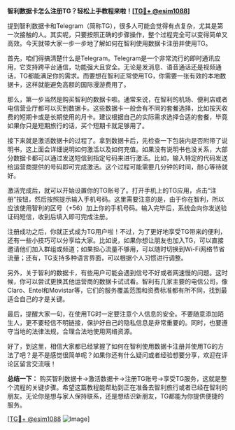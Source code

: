 **智利数据卡怎么注册TG？轻松上手教程来啦！[[TG💪+ @esim1088](https://t.me/s/esim1088)]**

提到智利数据卡和Telegram（简称TG），很多人可能会觉得有点复杂，尤其是第一次接触的人。其实呢，只要按照正确的步骤操作，整个过程完全可以变得简单又高效。今天就带大家一步一步地了解如何在智利使用数据卡注册并使用TG。

首先，咱们得搞清楚什么是Telegram。Telegram是一个非常流行的即时通讯应用，它支持跨平台通信，功能强大且安全。无论是发消息、语音通话还是视频通话，TG都能满足你的需求。而要想在智利正常使用TG，你需要一张有效的本地数据卡，这样就能避免高额的国际漫游费用了。

那么，第一步当然是购买智利的数据卡啦。通常来说，在智利的机场、便利店或者电信营业厅都可以买到数据卡。这些数据卡一般会有不同的套餐选择，比如按天收费的短期卡或是长期使用的月卡。建议根据自己的实际需求选择合适的套餐，毕竟如果你只是短期旅行的话，买个短期卡就足够用了。

接下来就是激活数据卡的过程了。拿到数据卡后，先检查一下包装内是否附带了说明书，这上面会详细说明如何激活以及如何充值。如果没有说明书也没关系，大部分数据卡都可以通过发送短信到指定号码来进行激活。比如，输入特定的代码发送给运营商提供的号码即可完成激活。这个过程可能需要几分钟的时间，耐心等待就好。

激活完成后，就可以开始设置你的TG账号了。打开手机上的TG应用，点击“注册”按钮，然后按照提示输入手机号码。这里需要注意的是，由于你在智利，所以应该使用智利的区号（+56）加上你的手机号码。输入完毕后，系统会向你发送验证码短信，收到后填入即可完成注册。

注册成功之后，你就正式成为TG用户啦！不过，为了更好地享受TG带来的便利，还有一些小技巧可以分享给大家。比如说，如果你想让朋友也加入TG，可以直接邀请他们加入群组或频道；如果担心流量不够用，可以随时切换到Wi-Fi网络节省流量；还有，TG支持多种语言界面，可以根据个人习惯进行调整。

另外，关于智利的数据卡，有些用户可能会遇到信号不好或者网速慢的问题。这时候，你可以尝试更换其他运营商的数据卡试试看。智利有几家主要的电信公司，像Claro、Entel和Movistar等，它们的服务覆盖范围和资费标准都有所不同，找到最适合自己的才是关键。

最后，提醒大家一句，在使用TG时一定要注意个人信息的安全。不要随意添加陌生人，更不要轻信不明链接，保护好自己的隐私信息是非常重要的。同时，也要遵守当地的法律法规，合理合法地使用网络资源。

好了，到这里，相信大家都已经掌握了如何在智利使用数据卡注册并使用TG的方法了吧？是不是感觉很简单呢？如果你还有什么疑问或者经验想要分享，欢迎在评论区留言交流哦！

**总结一下：** 购买智利数据卡→激活数据卡→注册TG账号→享受TG服务，这就是整个流程的关键步骤。希望这篇教程能帮助到正在准备去智利旅行或者已经在智利的朋友。无论你是想与家人保持联系，还是想结识新朋友，TG都能为你提供便捷的服务。

[[TG💪+ @esim1088](https://t.me/s/esim1088) ![Image](https://i.postimg.cc/4NQfJmqS/Snipaste-2025-05-13-00-14-12.png)]